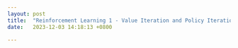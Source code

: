 ```yaml
---
layout: post
title:  "Reinforcement Learning 1 - Value Iteration and Policy Iteration"
date:   2023-12-03 14:18:13 +0800

---
```



